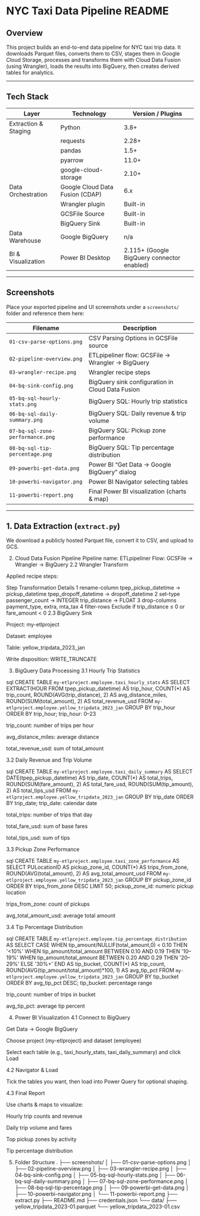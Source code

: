 # NYC Taxi Data Pipeline README

## Overview

This project builds an end-to-end data pipeline for NYC taxi trip data. It downloads Parquet files, converts them to CSV, stages them in Google Cloud Storage, processes and transforms them with Cloud Data Fusion (using Wrangler), loads the results into BigQuery, then creates derived tables for analytics.

---

## Tech Stack

| Layer                   | Technology                        | Version / Plugins                         |
|-------------------------|-----------------------------------|--------------------------------------------|
| Extraction & Staging    | Python                            | 3.8+                                       |
|                         | requests                          | 2.28+                                      |
|                         | pandas                            | 1.5+                                       |
|                         | pyarrow                           | 11.0+                                      |
|                         | google-cloud-storage              | 2.10+                                      |
| Data Orchestration      | Google Cloud Data Fusion (CDAP)   | 6.x                                        |
|                         | Wrangler plugin                   | Built-in                                   |
|                         | GCSFile Source                    | Built-in                                   |
|                         | BigQuery Sink                     | Built-in                                   |
| Data Warehouse          | Google BigQuery                   | n/a                                        |
| BI & Visualization      | Power BI Desktop                  | 2.115+ (Google BigQuery connector enabled) |

---

## Screenshots

Place your exported pipeline and UI screenshots under a `screenshots/` folder and reference them here:

| Filename                                   | Description                                           |
|--------------------------------------------|-------------------------------------------------------|
| `01-csv-parse-options.png`                 | CSV Parsing Options in GCSFile source                 |
| `02-pipeline-overview.png`                 | ETLpipeliner flow: GCSFile → Wrangler → BigQuery      |
| `03-wrangler-recipe.png`                   | Wrangler recipe steps                                 |
| `04-bq-sink-config.png`                    | BigQuery sink configuration in Cloud Data Fusion      |
| `05-bq-sql-hourly-stats.png`               | BigQuery SQL: Hourly trip statistics                  |
| `06-bq-sql-daily-summary.png`              | BigQuery SQL: Daily revenue & trip volume             |
| `07-bq-sql-zone-performance.png`           | BigQuery SQL: Pickup zone performance                 |
| `08-bq-sql-tip-percentage.png`             | BigQuery SQL: Tip percentage distribution             |
| `09-powerbi-get-data.png`                  | Power BI “Get Data → Google BigQuery” dialog          |
| `10-powerbi-navigator.png`                 | Power BI Navigator selecting tables                   |
| `11-powerbi-report.png`                    | Final Power BI visualization (charts & map)           |

---

## 1. Data Extraction (`extract.py`)

We download a publicly hosted Parquet file, convert it to CSV, and upload to GCS.

2. Cloud Data Fusion Pipeline
Pipeline name: ETLpipeliner Flow: GCSFile → Wrangler → BigQuery
2.2 Wrangler Transform

Applied recipe steps:

Step	Transformation	Details
1	rename-column	tpep_pickup_datetime → pickup_datetime
tpep_dropoff_datetime → dropoff_datetime
2	set-type	passenger_count → INTEGER
trip_distance → FLOAT
3	drop-columns	payment_type, extra, mta_tax
4	filter-rows	Exclude if trip_distance ≤ 0 or fare_amount < 0
2.3 BigQuery Sink

Project: my-etlproject

Dataset: employee

Table: yellow_tripdata_2023_jan

Write disposition: WRITE_TRUNCATE

3. BigQuery Data Processing
3.1 Hourly Trip Statistics

sql
CREATE TABLE `my-etlproject.employee.taxi_hourly_stats` AS
SELECT
  EXTRACT(HOUR FROM tpep_pickup_datetime) AS trip_hour,
  COUNT(*)                                   AS trip_count,
  ROUND(AVG(trip_distance), 2)               AS avg_distance_miles,
  ROUND(SUM(total_amount), 2)                AS total_revenue_usd
FROM `my-etlproject.employee.yellow_tripdata_2023_jan`
GROUP BY trip_hour
ORDER BY trip_hour;
trip_hour: 0–23

trip_count: number of trips per hour

avg_distance_miles: average distance

total_revenue_usd: sum of total_amount

3.2 Daily Revenue and Trip Volume

sql
CREATE TABLE `my-etlproject.employee.taxi_daily_summary` AS
SELECT
  DATE(tpep_pickup_datetime)  AS trip_date,
  COUNT(*)                    AS total_trips,
  ROUND(SUM(fare_amount), 2)  AS total_fare_usd,
  ROUND(SUM(tip_amount), 2)   AS total_tips_usd
FROM `my-etlproject.employee.yellow_tripdata_2023_jan`
GROUP BY trip_date
ORDER BY trip_date;
trip_date: calendar date

total_trips: number of trips that day

total_fare_usd: sum of base fares

total_tips_usd: sum of tips

3.3 Pickup Zone Performance

sql
CREATE TABLE `my-etlproject.employee.taxi_zone_performance` AS
SELECT
  PULocationID                          AS pickup_zone_id,
  COUNT(*)                              AS trips_from_zone,
  ROUND(AVG(total_amount), 2)          AS avg_total_amount_usd
FROM `my-etlproject.employee.yellow_tripdata_2023_jan`
GROUP BY pickup_zone_id
ORDER BY trips_from_zone DESC
LIMIT 50;
pickup_zone_id: numeric pickup location

trips_from_zone: count of pickups

avg_total_amount_usd: average total amount

3.4 Tip Percentage Distribution

sql
CREATE TABLE `my-etlproject.employee.tip_percentage_distribution` AS
SELECT
  CASE
    WHEN tip_amount/NULLIF(total_amount,0) < 0.10 THEN '<10%'
    WHEN tip_amount/total_amount BETWEEN 0.10 AND 0.19 THEN '10–19%'
    WHEN tip_amount/total_amount BETWEEN 0.20 AND 0.29 THEN '20–29%'
    ELSE '30%+' END               AS tip_bucket,
  COUNT(*)                      AS trip_count,
  ROUND(AVG(tip_amount/total_amount)*100, 1) AS avg_tip_pct
FROM `my-etlproject.employee.yellow_tripdata_2023_jan`
GROUP BY tip_bucket
ORDER BY avg_tip_pct DESC;
tip_bucket: percentage range

trip_count: number of trips in bucket

avg_tip_pct: average tip percent

4. Power BI Visualization
4.1 Connect to BigQuery

Get Data → Google BigQuery

Choose project (my-etlproject) and dataset (employee)

Select each table (e.g., taxi_hourly_stats, taxi_daily_summary) and click Load

4.2 Navigator & Load

Tick the tables you want, then load into Power Query for optional shaping.

4.3 Final Report

Use charts & maps to visualize:

Hourly trip counts and revenue

Daily trip volume and fares

Top pickup zones by activity

Tip percentage distribution

5. Folder Structure
.
├── screenshots/
│   ├── 01-csv-parse-options.png
│   ├── 02-pipeline-overview.png
│   ├── 03-wrangler-recipe.png
│   ├── 04-bq-sink-config.png
│   ├── 05-bq-sql-hourly-stats.png
│   ├── 06-bq-sql-daily-summary.png
│   ├── 07-bq-sql-zone-performance.png
│   ├── 08-bq-sql-tip-percentage.png
│   ├── 09-powerbi-get-data.png
│   ├── 10-powerbi-navigator.png
│   └── 11-powerbi-report.png
├── extract.py
├── README.md
├── credentials.json
└── data/
    ├── yellow_tripdata_2023-01.parquet
    └── yellow_tripdata_2023-01.csv
